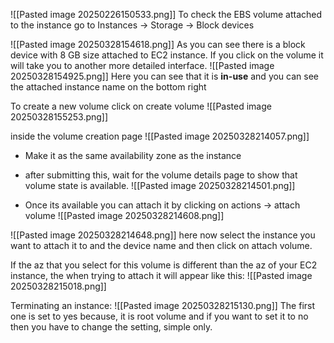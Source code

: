 ![[Pasted image 20250226150533.png]]
To check the EBS volume attached to the instance go to Instances -> Storage -> Block devices

![[Pasted image 20250328154618.png]]
As you can see there is a block device with 8 GB size attached to EC2 instance.
If you click on the volume it will take you to another more detailed interface.
![[Pasted image 20250328154925.png]]
Here you can see that it is **in-use** and you can see the attached instance name on the bottom right

To create a new volume click on create volume
![[Pasted image 20250328155253.png]]

inside the volume creation page
![[Pasted image 20250328214057.png]]
- Make it as the same availability zone as the instance
- after submitting this, wait for the volume details page to show that volume state is available.
![[Pasted image 20250328214501.png]]


- Once its available you can attach it by clicking on actions -> attach volume
![[Pasted image 20250328214608.png]]

![[Pasted image 20250328214648.png]]
here now select the instance you want to attach it to and the device name and then click on attach volume.

If the az that you select for this volume is different than the az of your EC2 instance, the when trying to attach it will appear like this:
![[Pasted image 20250328215018.png]]

Terminating an instance: 
![[Pasted image 20250328215130.png]]
The first one is set to yes because, it is root volume and if you want to set it to no then you have to change the setting, simple only.

